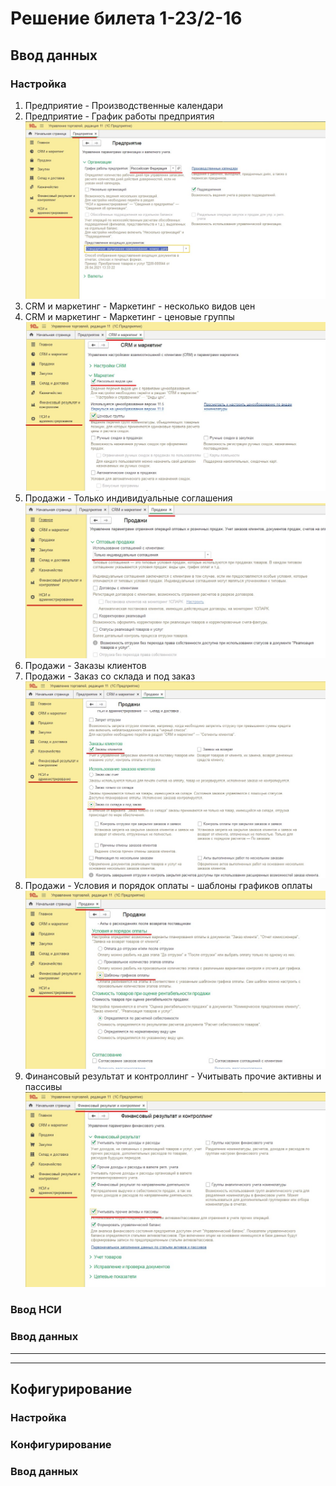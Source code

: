# Решение билета 1-23/2-16
## Ввод данных
### Настройка
1. Предприятие - Производственные календари
2. Предприятие - График работы предприятия  
![рис. 1](../images/1.jpg)  
3. CRM и маркетинг - Маркетинг - несколько видов цен
4. CRM и маркетинг - Маркетинг - ценовые группы
![рис. 2](../images/2.jpg)  
5. Продажи - Только индивидуальные соглашения
![рис. 3](../images/3.jpg)  
6. Продажи - Заказы клиентов
7. Продажи - Заказ со склада и под заказ
![рис. 4](../images/4.jpg)  
8. Продажи - Условия и порядок оплаты - шаблоны графиков оплаты  
![рис. 5](../images/5.jpg)  
8. Финансовый результат и контроллинг - Учитывать прочие активны и пассивы
![рис. 6](../images/6.jpg)  
### Ввод НСИ

### Ввод данных
***
***
## Кофигурирование
### Настройка
### Конфигурирование
### Ввод данных